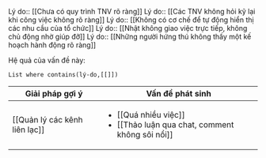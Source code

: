 Lý do:: [[Chưa có quy trình TNV rõ ràng]]
Lý do:: [[Các TNV không hỏi kỹ lại khi công việc không rõ ràng]]
Lý do:: [[Không có cơ chế để tự động hiển thị các nhu cầu của tổ chức]]
Lý do:: [[Nhật không giao việc trực tiếp, không chủ động nhờ giúp đỡ]]
Lý do:: [[Những người hứng thú không thấy một kế hoạch hành động rõ ràng]]

Hệ quả của vấn đề này:
```dataview
List where contains(lý-do,[[]])
```

| Giải pháp gợi ý                                                            | Vấn đề phát sinh                                                                                             |
| -------------------------------------------------------------------------- | ------------------------------------------------------------------------------------------------------------ |
| [[Quản lý các kênh liên lạc]]                            | <ul><li>[[Quá nhiều việc]]</li><li> [[Thảo luận qua chat, comment không sôi nổi]]</li></ul>                  |
 
